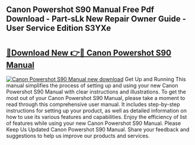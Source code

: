 ## Canon Powershot S90 Manual Free Pdf Download - Part-sLk New Repair Owner Guide - User Service Edition S3YXe

# <h2><a href="http://cf28660.oget.top/?id=Canon+Powershot+S90+Manual">🔗Download New 👉🔴 Canon Powershot S90 Manual</a></h2>

[![Canon Powershot S90 Manual new download](https://i.imgur.com/5g1atiW.png)](http://cf28660.oget.top/?id=Canon+Powershot+S90+Manual)
Get Up and Running This manual simplifies the process of setting up and using your new Canon Powershot S90 Manual with clear instructions and illustrations. To get the most out of your Canon Powershot S90 Manual, please take a moment to read through this comprehensive user manual. It includes step-by-step instructions for setting up your product, as well as detailed information on how to use its various features and capabilities. Enjoy the efficiency of list of features while using your new Canon Powershot S90 Manual. Please Keep Us Updated Canon Powershot S90 Manual. Share your feedback and suggestions to help us improve our products and services.
